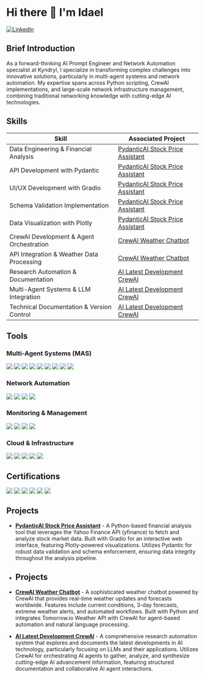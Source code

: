 # Hi there 👋 I'm Idael

[![LinkedIn](https://img.shields.io/badge/-LinkedIn-0077B5?style=for-the-badge&logo=linkedin&logoColor=white)](https://www.linkedin.com/in/idael-pineiro-ai-multy-agent-systems/)

## Brief Introduction
As a forward-thinking AI Prompt Engineer and Network Automation specialist at Kyndryl, I specialize in transforming complex challenges into innovative solutions, particularly in multi-agent systems and network automation. My expertise spans across Python scripting, CrewAI implementations, and large-scale network infrastructure management, combining traditional networking knowledge with cutting-edge AI technologies.

## Skills

| Skill | Associated Project |
|-------|-------------------|
| Data Engineering & Financial Analysis | [PydanticAI Stock Price Assistant](https://github.com/ProactiveAIAgents/PydanticAI_Stock_Price_Assistant) |
| API Development with Pydantic | [PydanticAI Stock Price Assistant](https://github.com/ProactiveAIAgents/PydanticAI_Stock_Price_Assistant) |
| UI/UX Development with Gradio | [PydanticAI Stock Price Assistant](https://github.com/ProactiveAIAgents/PydanticAI_Stock_Price_Assistant) |
| Schema Validation Implementation | [PydanticAI Stock Price Assistant](https://github.com/ProactiveAIAgents/PydanticAI_Stock_Price_Assistant) |
| Data Visualization with Plotly | [PydanticAI Stock Price Assistant](https://github.com/ProactiveAIAgents/PydanticAI_Stock_Price_Assistant) |
| CrewAI Development & Agent Orchestration | [CrewAI Weather Chatbot](https://github.com/ProactiveAIAgents/CrewAI_Weather_Chatbot) |
| API Integration & Weather Data Processing | [CrewAI Weather Chatbot](https://github.com/ProactiveAIAgents/CrewAI_Weather_Chatbot) |
| Research Automation & Documentation | [AI Latest Development CrewAI](https://github.com/ProactiveAIAgents/AI_Latest_Development_CrewAI) |
| Multi-Agent Systems & LLM Integration | [AI Latest Development CrewAI](https://github.com/ProactiveAIAgents/AI_Latest_Development_CrewAI) |
| Technical Documentation & Version Control | [AI Latest Development CrewAI](https://github.com/ProactiveAIAgents/AI_Latest_Development_CrewAI) |

## Tools
### Multi-Agent Systems (MAS)
<div>
<img src="https://img.shields.io/badge/-CrewAI-FF6B6B?style=for-the-badge&logo=python&logoColor=white" />
<img src="https://img.shields.io/badge/-LangChain-32CD32?style=for-the-badge&logo=chainlink&logoColor=white" />
<img src="https://img.shields.io/badge/-OpenAI_API-412991?style=for-the-badge&logo=openai&logoColor=white" />
<img src="https://img.shields.io/badge/-Anthropic_API-00A0D1?style=for-the-badge&logo=data:image/svg+xml;base64,PHN2ZyB4bWxucz0iaHR0cDovL3d3dy53My5vcmcvMjAwMC9zdmciIHZpZXdCb3g9IjAgMCAyNCAyNCI+PC9zdmc+&logoColor=white" />
<img src="https://img.shields.io/badge/-HuggingFace-FFD21E?style=for-the-badge&logo=huggingface&logoColor=black" />
<img src="https://img.shields.io/badge/-Xai_(Grok)_API-000000?style=for-the-badge&logo=x&logoColor=white" />
<img src="https://img.shields.io/badge/-Groq_API-3DDC84?style=for-the-badge&logo=data:image/svg+xml;base64,PHN2ZyB4bWxucz0iaHR0cDovL3d3dy53My5vcmcvMjAwMC9zdmciIHZpZXdCb3g9IjAgMCAyNCAyNCI+PC9zdmc+&logoColor=white" />
<img src="https://img.shields.io/badge/-PydanticAI-E6484F?style=for-the-badge&logo=python&logoColor=white" />
<img src="https://img.shields.io/badge/-Tomorrow.io_API-0088CC?style=for-the-badge&logo=weather&logoColor=white" />
</div>


### Network Automation
<div>
<img src="https://img.shields.io/badge/-DNAC-1679A7?style=for-the-badge&logo=cisco&logoColor=white" />
<img src="https://img.shields.io/badge/-Ansible_Tower-EE0000?style=for-the-badge&logo=ansible&logoColor=white" />
<img src="https://img.shields.io/badge/-ThousandEyes-00A0DF?style=for-the-badge&logo=cisco&logoColor=white" />
<img src="https://img.shields.io/badge/-Python_Scripting-3776AB?style=for-the-badge&logo=python&logoColor=white" />
</div>

### Monitoring & Management
<div>
<img src="https://img.shields.io/badge/-SolarWinds-F3BB1C?style=for-the-badge&logo=solarwinds&logoColor=white" />
<img src="https://img.shields.io/badge/-Nagios-EE0000?style=for-the-badge&logo=nagios&logoColor=white" />
<img src="https://img.shields.io/badge/-Cisco_Meraki-67B346?style=for-the-badge&logo=cisco&logoColor=white" />
<img src="https://img.shields.io/badge/-PRTG-0082C9?style=for-the-badge&logo=paessler&logoColor=white" />
</div>

### Cloud & Infrastructure
<div>
<img src="https://img.shields.io/badge/-TrueSight-0078D4?style=for-the-badge&logo=bmc&logoColor=white" />
<img src="https://img.shields.io/badge/-Aruba_AirWave-F5820D?style=for-the-badge&logo=aruba&logoColor=white" />
<img src="https://img.shields.io/badge/-IMC-00BCF2?style=for-the-badge&logoColor=white" />
<img src="https://img.shields.io/badge/-Kubernetes-326CE5?style=for-the-badge&logo=kubernetes&logoColor=white" />
<img src="https://img.shields.io/badge/-Google_Vertex_AI-4285F4?style=for-the-badge&logo=google-cloud&logoColor=white" />
</div>

## Certifications
<div>
<img src="https://img.shields.io/badge/-CCNP_R&S-1BA0D7?style=for-the-badge&logo=cisco&logoColor=white" />
<img src="https://img.shields.io/badge/-Network%2B-007ACC?style=for-the-badge&logo=CompTIA&logoColor=white" />
<img src="https://img.shields.io/badge/-Multi_AI_Agent_Systems-FF6B6B?style=for-the-badge&logo=crewai&logoColor=white" />
<img src="https://img.shields.io/badge/-Generative_AI_for_Everyone-00A67E?style=for-the-badge&logo=coursera&logoColor=white" />
<img src="https://img.shields.io/badge/-ChatGPT_for_Everyone-00A0EE?style=for-the-badge&logo=openai&logoColor=white" />
<img src="https://img.shields.io/badge/-Python_Programming-3776AB?style=for-the-badge&logo=python&logoColor=white" />
</div>

## Projects

- **[PydanticAI Stock Price Assistant](https://github.com/ProactiveAIAgents/PydanticAI_Stock_Price_Assistant)** - A Python-based financial analysis tool that leverages the Yahoo Finance API (yfinance) to fetch and analyze stock market data. Built with Gradio for an interactive web interface, featuring Plotly-powered visualizations. Utilizes Pydantic for robust data validation and schema enforcement, ensuring data integrity throughout the analysis pipeline.
- ## Projects

- **[CrewAI Weather Chatbot](https://github.com/ProactiveAIAgents/CrewAI_Weather_Chatbot)** - A sophisticated weather chatbot powered by CrewAI that provides real-time weather updates and forecasts worldwide. Features include current conditions, 3-day forecasts, extreme weather alerts, and automated workflows. Built with Python and integrates Tomorrow.io Weather API with CrewAI for agent-based automation and natural language processing.

- **[AI Latest Development CrewAI](https://github.com/ProactiveAIAgents/AI_Latest_Development_CrewAI)** - A comprehensive research automation system that explores and documents the latest developments in AI technology, particularly focusing on LLMs and their applications. Utilizes CrewAI for orchestrating AI agents to gather, analyze, and synthesize cutting-edge AI advancement information, featuring structured documentation and collaborative AI agent interactions.
